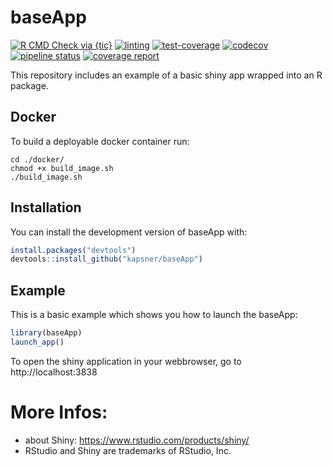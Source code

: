# baseApp

<!-- badges: start -->
[![R CMD Check via {tic}](https://github.com/kapsner/baseApp/workflows/R%20CMD%20Check%20via%20{tic}/badge.svg?branch=master)](https://github.com/kapsner/baseApp/actions)
[![linting](https://github.com/kapsner/baseApp/workflows/lint/badge.svg?branch=master)](https://github.com/kapsner/baseApp/actions)
[![test-coverage](https://github.com/kapsner/baseApp/workflows/test-coverage/badge.svg?branch=master)](https://github.com/kapsner/baseApp/actions)
[![codecov](https://codecov.io/gh/kapsner/baseApp/branch/master/graph/badge.svg)](https://codecov.io/gh/kapsner/baseApp)
[![pipeline status](https://gitlab.com/kapsner/baseApp/badges/master/pipeline.svg)](https://gitlab.com/kapsner/baseApp/commits/master)
[![coverage report](https://gitlab.com/kapsner/baseApp/badges/master/coverage.svg)](https://gitlab.com/kapsner/baseApp/commits/master)
<!-- badges: end -->

This repository includes an example of a basic shiny app wrapped into an R package.

## Docker 

To build a deployable docker container run:

```
cd ./docker/
chmod +x build_image.sh
./build_image.sh
```

## Installation

You can install the development version of baseApp with:

``` r
install.packages("devtools")
devtools::install_github("kapsner/baseApp")
```

## Example

This is a basic example which shows you how to launch the baseApp:

``` r
library(baseApp)
launch_app()
```

To open the shiny application in your webbrowser, go to http://localhost:3838


# More Infos:
- about Shiny: https://www.rstudio.com/products/shiny/  
- RStudio and Shiny are trademarks of RStudio, Inc.  

